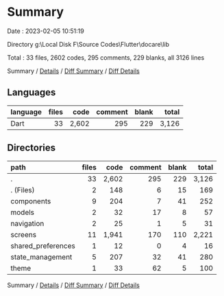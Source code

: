 # Summary

Date : 2023-02-05 10:51:19

Directory g:\\Local Disk F\\Source Codes\\Flutter\\docare\\lib

Total : 33 files,  2602 codes, 295 comments, 229 blanks, all 3126 lines

Summary / [Details](details.md) / [Diff Summary](diff.md) / [Diff Details](diff-details.md)

## Languages
| language | files | code | comment | blank | total |
| :--- | ---: | ---: | ---: | ---: | ---: |
| Dart | 33 | 2,602 | 295 | 229 | 3,126 |

## Directories
| path | files | code | comment | blank | total |
| :--- | ---: | ---: | ---: | ---: | ---: |
| . | 33 | 2,602 | 295 | 229 | 3,126 |
| . (Files) | 2 | 148 | 6 | 15 | 169 |
| components | 9 | 204 | 7 | 41 | 252 |
| models | 2 | 32 | 17 | 8 | 57 |
| navigation | 2 | 25 | 1 | 5 | 31 |
| screens | 11 | 1,941 | 170 | 110 | 2,221 |
| shared_preferences | 1 | 12 | 0 | 4 | 16 |
| state_management | 5 | 207 | 32 | 41 | 280 |
| theme | 1 | 33 | 62 | 5 | 100 |

Summary / [Details](details.md) / [Diff Summary](diff.md) / [Diff Details](diff-details.md)